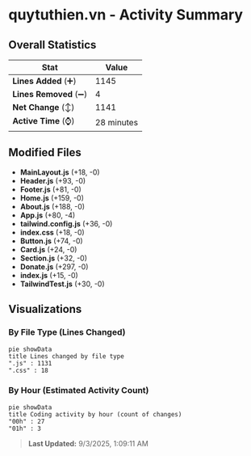 # quytuthien.vn - Activity Summary 

## Overall Statistics

| Stat                   | Value                                                             |
| ---------------------- | ----------------------------------------------------------------- |
| **Lines Added** (➕)   | 1145                                          |
| **Lines Removed** (➖) | 4                                        |
| **Net Change** (↕)    | 1141                |
| **Active Time** (⌚)   | 28 minutes |


## Modified Files
- **MainLayout.js** (+18, -0)
- **Header.js** (+93, -0)
- **Footer.js** (+81, -0)
- **Home.js** (+159, -0)
- **About.js** (+188, -0)
- **App.js** (+80, -4)
- **tailwind.config.js** (+36, -0)
- **index.css** (+18, -0)
- **Button.js** (+74, -0)
- **Card.js** (+24, -0)
- **Section.js** (+32, -0)
- **Donate.js** (+297, -0)
- **index.js** (+15, -0)
- **TailwindTest.js** (+30, -0)

## Visualizations

### By File Type (Lines Changed)

```mermaid
pie showData
title Lines changed by file type
".js" : 1131
".css" : 18
```

### By Hour (Estimated Activity Count)

```mermaid
pie showData
title Coding activity by hour (count of changes)
"00h" : 27
"01h" : 3
```


> **Last Updated:** 9/3/2025, 1:09:11 AM